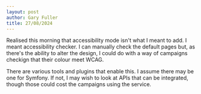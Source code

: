 ```yaml
---
layout: post
author: Gary Fuller
title: 27/08/2024
---
```


Realised this morning that accessibility mode isn't what I meant to add. I meant accessibility checker. I can manually check the default pages but, as there's the ability to alter the design, I could do with a way of campaigns checkign that their colour meet WCAG.

There are various tools and plugins that enable this. I assume there may be one for Symfony. If not, I may wish to look at APIs that can be integrated, though those could cost the campaigns using the service.
